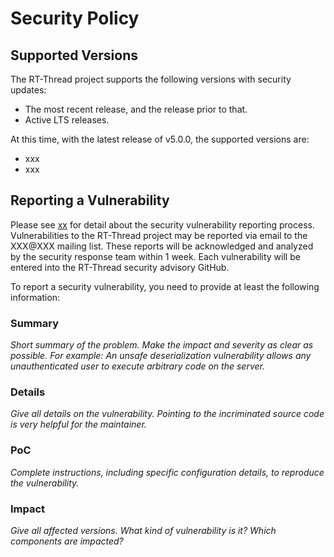 # Security Policy

## Supported Versions

The RT-Thread project supports the following versions with security updates:

  - The most recent release, and the release prior to that.
  - Active LTS releases.

At this time, with the latest release of v5.0.0, the supported
versions are:

  - xxx
  - xxx

## Reporting a Vulnerability

Please see [xx](xx) for detail about the security vulnerability reporting process.
Vulnerabilities to the RT-Thread project may be reported via email to the XXX@XXX mailing list. These reports will be acknowledged and analyzed by the security response team within 1 week. Each vulnerability will be entered into the RT-Thread security advisory GitHub.

To report a security vulnerability, you need to provide at least the following information:

### Summary
_Short summary of the problem. Make the impact and severity as clear as possible. For example: An unsafe deserialization vulnerability allows any unauthenticated user to execute arbitrary code on the server._

### Details
_Give all details on the vulnerability. Pointing to the incriminated source code is very helpful for the maintainer._

### PoC
_Complete instructions, including specific configuration details, to reproduce the vulnerability._

### Impact
_Give all affected versions. What kind of vulnerability is it? Which components are impacted?_ 

